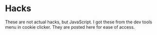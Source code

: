 # Hacks
These are not actual hacks, but JavaScript.  I got these from the dev tools menu in cookie clicker.  They are posted here for ease of access.

